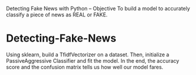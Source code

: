 Detecting Fake News with Python – Objective
To build a model to accurately classify a piece of news as REAL or FAKE.

# Detecting-Fake-News
 Using sklearn, build a TfidfVectorizer on a  dataset. Then, initialize a PassiveAggressive Classifier and fit the model. In the end, the accuracy score and the confusion matrix tells us how well our model fares.



